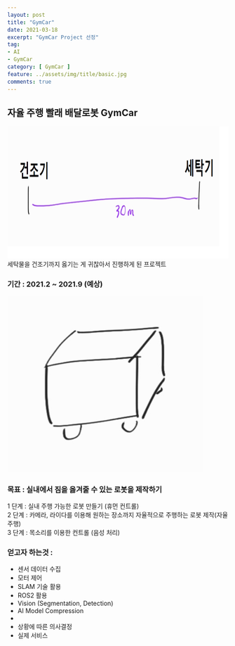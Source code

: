 ```yaml
---
layout: post
title: "GymCar"
date: 2021-03-18
excerpt: "GymCar Project 선정"
tag:
- AI
- GymCar
category: [ GymCar ]
feature: ../assets/img/title/basic.jpg
comments: true
---
```



## 자율 주행 빨래 배달로봇 GymCar
<img src="/Images/GymCar/01_01.png" height="300">  
세탁물을 건조기까지 옳기는 게 귀찮아서 진행하게 된 프로젝트

### 기간 : 2021.2 ~ 2021.9 (예상)  
<img src="/Images/GymCar/01_GymCar.jpg" height="400">  

### 목표 : 실내에서 짐을 옳겨줄 수 있는 로봇을 제작하기 

1 단계 : 실내 주행 가능한 로봇 만들기 (휴먼 컨트롤)  
2 단계 : 카메라, 라이다를 이용해 원하는 장소까지 자율적으로 주행하는 로봇 제작(자율 주행)  
3 단계 : 목소리를 이용한 컨트롤 (음성 처리)  


### 얻고자 하는것 :

- 센서 데이터 수집  
- 모터 제어  
- SLAM 기술 활용  
- ROS2 활용
- Vision (Segmentation, Detection)
- AI Model Compression  
- 
- 상황에 따른 의사결정   
- 실제 서비스 